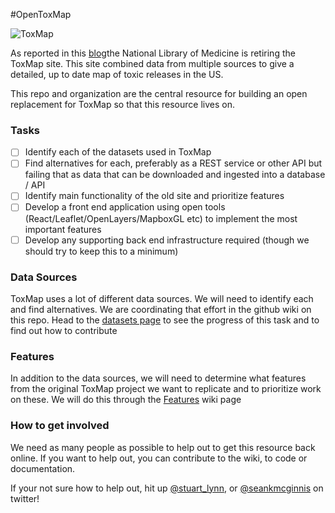 #OpenToxMap

![ToxMap](https://envirodatagov.org/wp-content/uploads/2019/12/Screen-Shot-2019-12-10-at-1.29.14-PM.png)

As reported in this [blog](https://envirodatagov.org/goodbye-to-toxmap-and-our-environmental-right-to-know/)the National Library of Medicine is retiring the ToxMap site. This site combined data from multiple sources to give a detailed, up to date map of toxic releases in the US.

This repo and organization are the central resource for building an open replacement for ToxMap so that this resource lives on.

### Tasks

- [ ] Identify each of the datasets used in ToxMap
- [ ] Find alternatives for each, preferably as a REST service or other API but failing that as data that can be downloaded and ingested into a database / API
- [ ] Identify main functionality of the old site and prioritize features
- [ ] Develop a front end application using open tools (React/Leaflet/OpenLayers/MapboxGL etc) to implement the most important features
- [ ] Develop any supporting back end infrastructure required (though we should try to keep this to a minimum)

### Data Sources

ToxMap uses a lot of different data sources. We will need to identify each and find alternatives. We are coordinating that effort in the github wiki on this repo. Head to the [datasets page](https://github.com/OpenToxMap/OpenToxMap/wiki/Datasets) to see the progress of this task and to find out how to contribute

### Features

In addition to the data sources, we will need to determine what features from the original ToxMap project we want to replicate and to prioritize work on these. We will do this through the [Features](https://github.com/OpenToxMap/OpenToxMap/wiki/Features) wiki page

### How to get involved

We need as many people as possible to help out to get this resource back online. If you want to help out, you can contribute to the wiki, to code or documentation.

If your not sure how to help out, hit up [@stuart_lynn](https://twitter.com/stuart_lynn), or [@seankmcginnis](https://twitter.com/seankmcginnis) on twitter!
